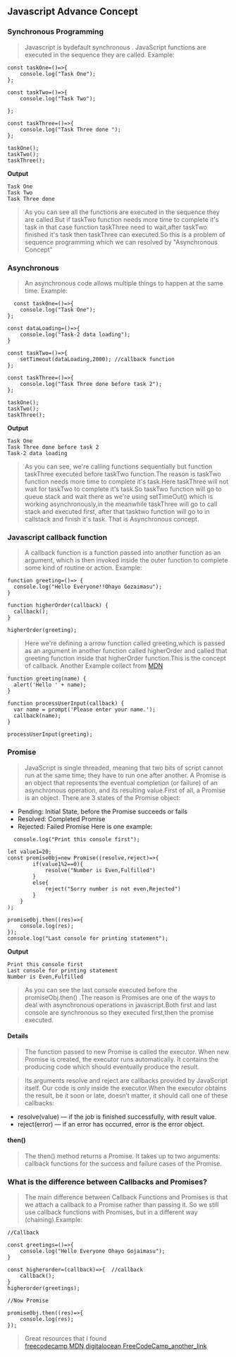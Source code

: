 ## Javascript Advance Concept

### Synchronous Programming
> Javascript is bydefault synchronous . JavaScript functions are executed in the sequence they are called. Example:
  
  ```
 const taskOne=()=>{
      console.log("Task One");
  };

  const taskTwo=()=>{
      console.log("Task Two");

  };

  const taskThree=()=>{
      console.log("Task Three done ");
  };

  taskOne();
  taskTwo();
  taskThree();
```
**Output**
```
Task One
Task Two
Task Three done 
```
> As you can see all the functions are  executed in the sequence they are called.But if taskTwo function needs more time to complete it's task in that case function taskThree need to wait,after taskTwo finished it's task then taskThree can executed.So this is a problem of sequence programming which we can resolved by "Asynchronous Concept" 

### Asynchronous
> An asynchronous code allows multiple things to happen at the same time. Example:
```
  const taskOne=()=>{
    console.log("Task One");
};

const dataLoading=()=>{
    console.log("Task-2 data loading");
}

const taskTwo=()=>{
    setTimeout(dataLoading,2000); //callback function
};

const taskThree=()=>{
    console.log("Task Three done before task 2");
};

taskOne();
taskTwo();
taskThree();
```
**Output**
````
Task One
Task Three done before task 2
Task-2 data loading

````
>As you can see, we're calling functions sequentially but function taskThree executed before taskTwo function.The reason is taskTwo function needs more time to complete it's task.Here taskThree will not wait for taskTwo to complete it's task.So taskTwo function will go to queue stack and wait there as we're using setTimeOut() which is working asynchronously,in the meanwhile taskThree will go to call stack and executed first, after that   tasktwo function will go to in callstack and finish it's task. That is Asynchronous concept.

### Javascript callback function
> A callback function is a function passed into another function as an argument, which is then invoked inside the outer function to complete some kind of routine or action. Example:
```
function greeting=()=> {
  console.log("Hello Everyone!!Ohayo Gozaimasu");
}

function higherOrder(callback) {
  callback();
}

higherOrder(greeting);
```
> Here we're defining a arrow function called greeting,which is passed as an argument in another function called higherOrder and called that greeting function inside that higherOrder function.This is the concept of callback. Another Example collect from  [MDN](https://developer.mozilla.org/en-US/docs/Glossary/Callback_function)
```
function greeting(name) {
  alert('Hello ' + name);
}

function processUserInput(callback) {
  var name = prompt('Please enter your name.');
  callback(name);
}

processUserInput(greeting);
```
### Promise
> JavaScript is single threaded, meaning that two bits of script cannot run at the same time; they have to run one after another. A Promise is an object that represents the eventual completion (or failure) of an asynchronous operation, and its resulting value.First of all, a Promise is an object. 
There are 3 states of the Promise object:
- Pending: Initial State, before the Promise succeeds or fails
- Resolved: Completed Promise
- Rejected: Failed Promise
Here is one example:

````
  console.log("Print this console first");

let value1=20;
const promise0bj=new Promise((resolve,reject)=>{
        if(value1%2==0){
            resolve("Number is Even,Fulfilled")
        }
        else{
            reject("Sorry number is not even,Rejected")
        }
    }
);

promise0bj.then((res)=>{  
    console.log(res);
});
console.log("Last console for printing statement");
````
**Output**
````
Print this console first
Last console for printing statement
Number is Even,Fulfilled

````
>As you can see the last console executed before the promiseObj.then() .The reason is Promises are one of the ways to deal with asynchronous operations in javascript.Both first and last console are synchronous so they executed first,then the promise executed.
#### Details

>The function passed to new Promise is called the executor. When new Promise is created, the executor runs automatically. It contains the producing code which should eventually produce the result.

>Its arguments resolve and reject are callbacks provided by JavaScript itself. Our code is only inside the executor.When the executor obtains the result, be it soon or late, doesn’t matter, it should call one of these callbacks:

- resolve(value) — if the job is finished successfully, with result value.
- reject(error) — if an error has occurred, error is the error object.
 
#### then()
>The then() method returns a Promise. It takes up to two arguments: callback functions for the success and failure cases of the Promise.

### What is the difference between Callbacks and Promises?
> The main difference between Callback Functions and Promises is that we attach a callback to a Promise rather than passing it. So we still use callback functions with Promises, but in a different way (chaining).Example:

````
//Callback

const greetings=()=>{
    console.log("Hello Everyone Ohayo Gojaimasu");
}

const higherorder=(callback)=>{  //callback
    callback();
}
higherorder(greetings);

//Now Promise

promise0bj.then((res)=>{  
    console.log(res);
});
````
> Great resources that I found [freecodecamp](https://www.freecodecamp.org/news/javascript-es6-promises-for-beginners-resolve-reject-and-chaining-explained/),[MDN](https://developer.mozilla.org/en-US/docs/Web/JavaScript/Guide/Using_promises),[digitalocean](https://www.digitalocean.com/community/tutorials/understanding-javascript-promises),[FreeCodeCamp_another_link](https://www.freecodecamp.org/news/javascript-promises-explained/)
